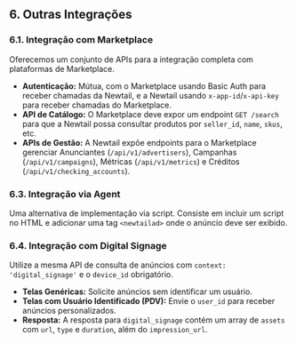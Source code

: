 ## 6. Outras Integrações

### 6.1. Integração com Marketplace
Oferecemos um conjunto de APIs para a integração completa com plataformas de Marketplace.

* **Autenticação:** Mútua, com o Marketplace usando Basic Auth para receber chamadas da Newtail, e a Newtail usando `x-app-id`/`x-api-key` para receber chamadas do Marketplace.
* **API de Catálogo:** O Marketplace deve expor um endpoint `GET /search` para que a Newtail possa consultar produtos por `seller_id`, `name`, `skus`, etc.
* **APIs de Gestão:** A Newtail expõe endpoints para o Marketplace gerenciar Anunciantes (`/api/v1/advertisers`), Campanhas (`/api/v1/campaigns`), Métricas (`/api/v1/metrics`) e Créditos (`/api/v1/checking_accounts`).




### 6.3. Integração via Agent
Uma alternativa de implementação via script. Consiste em incluir um script no HTML e adicionar uma tag `<newtailad>` onde o anúncio deve ser exibido.

### 6.4. Integração com Digital Signage
Utilize a mesma API de consulta de anúncios com `context: 'digital_signage'` e o `device_id` obrigatório.

* **Telas Genéricas:** Solicite anúncios sem identificar um usuário.
* **Telas com Usuário Identificado (PDV):** Envie o `user_id` para receber anúncios personalizados.
* **Resposta:** A resposta para `digital_signage` contém um array de `assets` com `url`, `type` e `duration`, além do `impression_url`.
